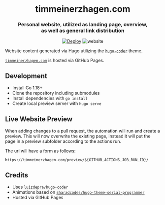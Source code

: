<div align="center">
  <h1 align="center">timmeinerzhagen.com</h1>
  <h3 align="center">Personal website, utilized as landing page, overview, <br>as well as general link distribution</h3>

  [![Deploy](https://github.com/timmeinerzhagen/timmeinerzhagen.com/actions/workflows/main.yml/badge.svg)](https://github.com/timmeinerzhagen/timmeinerzhagen.com/actions/workflows/main.yml)
  ![website](https://img.shields.io/badge/website-available-green)

</div>

Website content generated via Hugo utilizing the [`hugo-coder`](https://github.com/luizdepra/hugo-coder) theme.

[`timmeinerzhagen.com`](https://timmeinerzhagen.com) is hosted via GitHub Pages.

## Development

- Install Go 1.18+
- Clone the repository including submodules
- Install dependencies with `go install`
- Create local preview server with `hugo serve`

## Live Website Preview

When adding changes to a pull request, the automation will run and create a preview. This will now overwrite the existing page, instead it will put the page in a preview subfolder according to the actions run.

The url will have a form as follows:

```
https://timmeinerzhagen.com/preview/${GITHUB_ACTIONS_JOB_RUN_ID}/
```

## Credits
- Uses [`luizdepra/hugo-coder`](https://github.com/luizdepra/hugo-coder)
- Animations based on [`sharadcodes/hugo-theme-serial-programmer`](https://github.com/sharadcodes/hugo-theme-serial-programmer)
- Hosted via GitHub Pages

